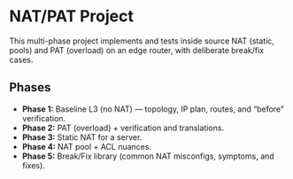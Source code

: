 # NAT/PAT Project
This multi-phase project implements and tests inside source NAT (static, pools) and PAT (overload) on an edge router, with deliberate break/fix cases.

## Phases
- **Phase 1:** Baseline L3 (no NAT) — topology, IP plan, routes, and “before” verification.
- **Phase 2:** PAT (overload) + verification and translations.
- **Phase 3:** Static NAT for a server.
- **Phase 4:** NAT pool + ACL nuances.
- **Phase 5:** Break/Fix library (common NAT misconfigs, symptoms, and fixes).
